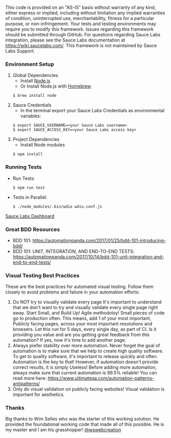 This code is provided on an "AS-IS” basis without warranty of any kind, either express or implied, including without limitation any implied warranties of condition, uninterrupted use, merchantability, fitness for a particular purpose, or non-infringement. Your tests and testing environments may require you to modify this framework. Issues regarding this framework should be submitted through GitHub. For questions regarding Sauce Labs integration, please see the Sauce Labs documentation at https://wiki.saucelabs.com/. This framework is not maintained by Sauce Labs Support.

### Environment Setup

1. Global Dependencies
    * Install [Node.js](https://nodejs.org/en/)
    * Or Install Node.js with [Homebrew](http://brew.sh/)
    ```
    $ brew install node
    ```
2. Sauce Credentials
    * In the terminal export your Sauce Labs Credentials as environmental variables:
    ```
    $ export SAUCE_USERNAME=<your Sauce Labs username>
	$ export SAUCE_ACCESS_KEY=<your Sauce Labs access key>
    ```
3. Project Dependencies
	* Install Node modules
	```
	$ npm install
	```

### Running Tests
* Run Tests:
	```
	$ npm run test
	```

* Tests in Parallel:
	```
	$ ./node_modules/.bin/wdio wdio.conf.js
	```

[Sauce Labs Dashboard](https://saucelabs.com/beta/dashboard/)

### Great BDD Resources
- BDD 101: https://automationpanda.com/2017/01/25/bdd-101-introducing-bdd/
- BDD 101: UNIT, INTEGRATION, AND END-TO-END TESTS: https://automationpanda.com/2017/10/14/bdd-101-unit-integration-and-end-to-end-tests/

### Visual Testing Best Practices
These are the best practices for automated visual testing. Follow them closely to avoid problems and failure in your automation efforts:
1. Do NOT try to visually validate every page
It's important to understand that we don't want to try and visually validate every single page right away.
Start Small, and Build Up! Agile methodoloy! Small pieces of code go to production often.
This means, add 1 of your most important, Publicly facing pages, across your most important resolutions and browsers.
Let this run for 5 days, every single day, as part of CI.
Is it providing you value and are you getting great feedback from this automation?
If yes, now it's time to add another page.
2. Always prefer stability over more automation.
Never forget the goal of automation is to make sure that we help to create high quality software.
To get to quality software, it's important to release quickly and often. Automation is the key to that!
However, if automation doesn't provide correct results, it is simply Useless!
Before adding more automation, always make sure that current automation is 99.5% reliable!
You can read more here: https://www.ultimateqa.com/automation-patterns-antipatterns/
3. Only do visual validation on publicly facing websites!
Visual validation is important for aesthetics.

### Thanks
Big thanks to Wim Selles who was the starter of this working solution.
He provided the foundational working code that made all of this possible.
He is my master and I am his grasshopper!
[@wswebcreation](https://github.com/wswebcreation)